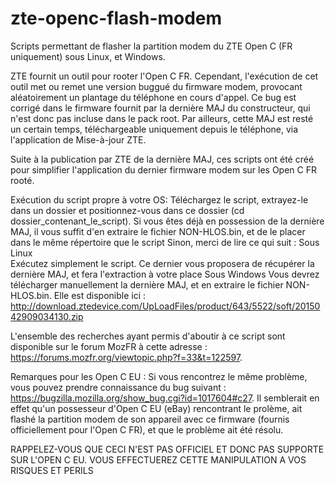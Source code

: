 # zte-openc-flash-modem
Scripts permettant de flasher la partition modem du ZTE Open C (FR uniquement) sous Linux, et Windows.

ZTE fournit un outil pour rooter l'Open C FR. Cependant, l'exécution de cet outil met ou remet une version buggué du firmware modem, provocant aléatoirement un plantage du téléphone en cours d'appel.
Ce bug est corrigé dans le firmware fournit par la dernière MAJ du constructeur, qui n'est donc pas incluse dans le pack root. Par ailleurs, cette MAJ est resté un certain temps, téléchargeable uniquement depuis le téléphone, via l'application de Mise-à-jour ZTE.

Suite à la publication par ZTE de la dernière MAJ, ces scripts ont été créé pour simplifier l'application du dernier firmware modem sur les Open C FR rooté.

Exécution du script propre à votre OS:
	Téléchargez le script, extrayez-le dans un dossier et positionnez-vous dans ce dossier (cd dossier_contenant_le_script).
	Si vous êtes déjà en possession de la dernière MAJ, il vous suffit d'en extraire le fichier NON-HLOS.bin, et de le placer dans le même répertoire que le script
	Sinon, merci de lire ce qui suit :
	Sous Linux	
		Exécutez simplement le script. Ce dernier vous proposera de récupérer la dernière MAJ, et fera l'extraction à votre place
	Sous Windows
		Vous devrez télécharger manuellement la dernière MAJ, et en extraire le fichier NON-HLOS.bin. Elle est disponible ici : http://download.ztedevice.com/UpLoadFiles/product/643/5522/soft/2015042909034130.zip

L'ensemble des recherches ayant permis d'aboutir à ce script sont disponible sur le forum MozFR à cette adresse : https://forums.mozfr.org/viewtopic.php?f=33&t=122597.


Remarques pour les Open C EU :
Si vous rencontrez le même problème, vous pouvez prendre connaissance du bug suivant : https://bugzilla.mozilla.org/show_bug.cgi?id=1017604#c27.
Il semblerait en effet qu'un possesseur d'Open C EU (eBay) rencontrant le prolème, ait flashé la partition modem de son appareil avec ce firmware (fournis officiellement pour l'Open C FR), et que le problème ait été résolu.

RAPPELEZ-VOUS QUE CECI N'EST PAS OFFICIEL ET DONC PAS SUPPORTE SUR L'OPEN C EU. VOUS EFFECTUEREZ CETTE MANIPULATION A VOS RISQUES ET PERILS